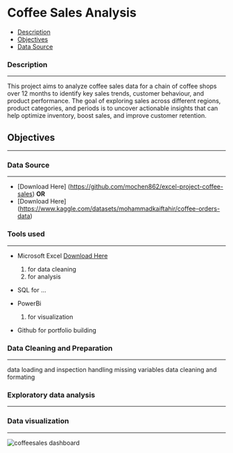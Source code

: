 # Coffee Sales Analysis
- [Description](description)
- [Objectives](objectives)
- [Data Source](data_source)

### Description
---
This project aims to analyze coffee sales data for a chain of coffee shops over 12 months to identify key sales trends, customer behaviour, and product performance. The goal of exploring sales across different regions, product categories, and periods is to uncover actionable insights that can help optimize inventory, boost sales, and improve customer retention.


## Objectives
---

### Data Source
---
- [Download Here] (https://github.com/mochen862/excel-project-coffee-sales) **OR**
- [Download Here] (https://www.kaggle.com/datasets/mohammadkaiftahir/coffee-orders-data)

### Tools used
---
- Microsoft Excel [Download Here](https://www.microsoft.com/es-es/)
  1. for data cleaning
  2. for analysis
     
- SQL for ...
- PowerBi
  1. for visualization
- Github for portfolio building

### Data Cleaning and Preparation
---
data loading and inspection
handling missing variables
data cleaning and formating

### Exploratory data analysis
---


### Data visualization
---
![coffeesales dashboard](https://github.com/user-attachments/assets/4e941760-082f-4030-a8b0-f62cbb07fe7c)



